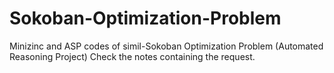 # Sokoban-Optimization-Problem
Minizinc and ASP codes of simil-Sokoban Optimization Problem (Automated Reasoning Project)
Check the notes containing the request.
